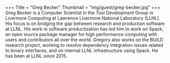 +++
Title = "Greg Becker"
Thumbnail = "img/guest/greg-becker.jpg"
+++
Greg Becker is a Computer Scientist in the Tool Development Group in Livermore Computing at Lawrence Livermore National Laboratory (LLNL). His focus is on bridging the gap between research and production software at LLNL. His work in software productization has led him to work on Spack, an  open source package manager for high performance computing with users and contributors all over the world. Gregory also works on the BUILD research project, working to resolve dependency integration issues  related to binary interfaces, and on internal LLNL infrastructure using Spack. He has been at LLNL since 2015. 